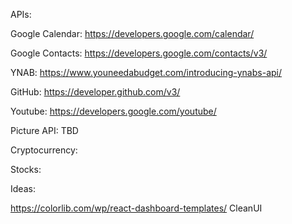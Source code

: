 


APIs:


Google Calendar: https://developers.google.com/calendar/

Google Contacts: https://developers.google.com/contacts/v3/

YNAB: https://www.youneedabudget.com/introducing-ynabs-api/

GitHub: https://developer.github.com/v3/

Youtube: https://developers.google.com/youtube/

Picture API: TBD

Cryptocurrency:

Stocks:




Ideas: 

https://colorlib.com/wp/react-dashboard-templates/
CleanUI
